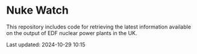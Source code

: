 # Nuke Watch

This repository includes code for retrieving the latest information available on the output of EDF nuclear power plants in the UK.

Last updated: 2024-10-29 10:15